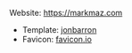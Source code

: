 Website: https://markmaz.com

* Template: [jonbarron](https://github.com/jonbarron/website/)
* Favicon: [favicon.io](https://favicon.io/)

